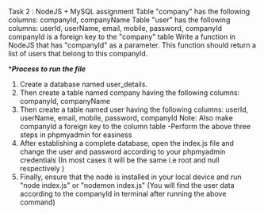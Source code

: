 Task 2 : NodeJS + MySQL assignment
Table "company" has the following columns: companyId, companyName
Table "user" has the following columns: userId, userName, email, mobile, password, companyId
companyId is a foreign key to the "company" table
Write a function in NodeJS that has "companyId" as a parameter. This function should return a list of users that belong to this companyId. 

************************Process to run the file***********************
1. Create a database named user_details. 
2. Then create a table named company having the following columns: companyId, companyName
3. Then create a table named user having the following columns: userId, userName, email, mobile, password, companyId
Note: Also make companyId a foreign key to the column table
-Perform the above three steps in phpmyadmin for easiness
4. After establishing a complete database, open the index.js file and change the user and password according to your phpmyadmin credentials
(In most cases it will be the same i.e root and null respectively )
5. Finally, ensure that the node is installed in your local device and run "node index.js" or "nodemon index.js"
(You will find the user data according to the companyId in terminal after running the above command)
